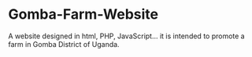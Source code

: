 # Gomba-Farm-Website
A website designed in html, PHP, JavaScript... it is intended to promote a farm in Gomba District of Uganda.
